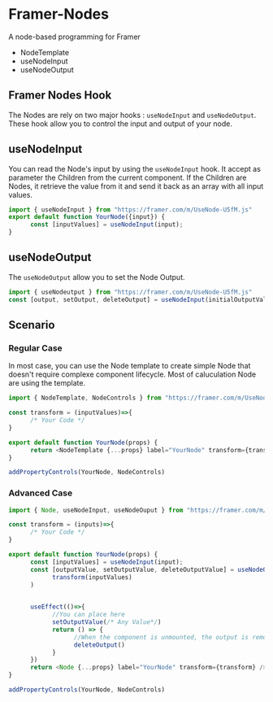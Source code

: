 # Framer-Nodes
A node-based programming for Framer


- NodeTemplate
- useNodeInput
- useNodeOutput


## Framer Nodes Hook
The Nodes are rely on two major hooks : `useNodeInput` and `useNodeOutput`. These hook allow you to control the input and output of your node.

## useNodeInput
You can read the Node's input by using the `useNodeInput` hook. It accept as parameter the Children from the current component. If the Children are Nodes, it retrieve the value from it and send it back as an array with all input values. 

```js
import { useNodeInput } from "https://framer.com/m/UseNode-U5fM.js"
export default function YourNode({input}) {
      const [inputValues] = useNodeInput(input);
}
```
## useNodeOutput
The `useNodeOutput` allow you to set the Node Output. 

```js
import { useNodeutput } from "https://framer.com/m/UseNode-U5fM.js"
const [output, setOutput, deleteOutput] = useNodeInput(initialOutputValue);
```

## Scenario


### Regular Case
In most case, you can use the Node template to create simple Node that doesn't require complexe component lifecycle. Most of caluculation Node are using the template.

```js
import { NodeTemplate, NodeControls } from "https://framer.com/m/UseNode-U5fM.js"

const transform = (inputValues)=>{
      /* Your Code */
}

export default function YourNode(props) {
      return <NodeTemplate {...props} label="YourNode" transform={transform} />
}

addPropertyControls(YourNode, NodeControls)
```

### Advanced Case

```js
import { Node, useNodeInput, useNodeOuput } from "https://framer.com/m/UseNode-U5fM.js"

const transform = (inputs)=>{
      /* Your Code */
}

export default function YourNode(props) {
      const [inputValues] = useNodeInput(input);
      const [outputValue, setOutputValue, deleteOutputValue] = useNodeOutput(
            transform(inputValues)
      )
   

      useEffect(()=>{
            //You can place here
            setOutputValue(/* Any Value*/)
            return () => {
                  //When the component is unmounted, the output is removed from the Array.
                  deleteOutput()
            }
      })
      return <Node {...props} label="YourNode" transform={transform} />
}

addPropertyControls(YourNode, NodeControls)
```
